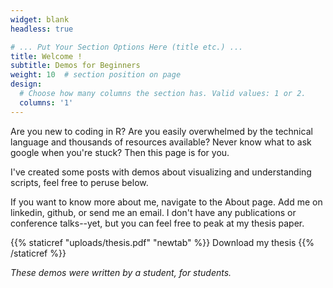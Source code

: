 ```yaml
---
widget: blank
headless: true

# ... Put Your Section Options Here (title etc.) ...
title: Welcome !
subtitle: Demos for Beginners
weight: 10  # section position on page
design:
  # Choose how many columns the section has. Valid values: 1 or 2.
  columns: '1'
---
```

Are you new to coding in R? Are you easily overwhelmed by the technical language and thousands of resources available? Never know what to ask google when you're stuck? Then this page is for you. 

I've created some posts with demos about visualizing and understanding scripts, feel free to peruse below. 

If you want to know more about me, navigate to the About page. Add me on linkedin, github, or send me an email. I don't have any publications or conference talks--yet, but you can feel free to peak at my thesis paper. 

{{% staticref "uploads/thesis.pdf" "newtab" %}} Download my thesis {{% /staticref %}}

*These demos were written by a student, for students.*


